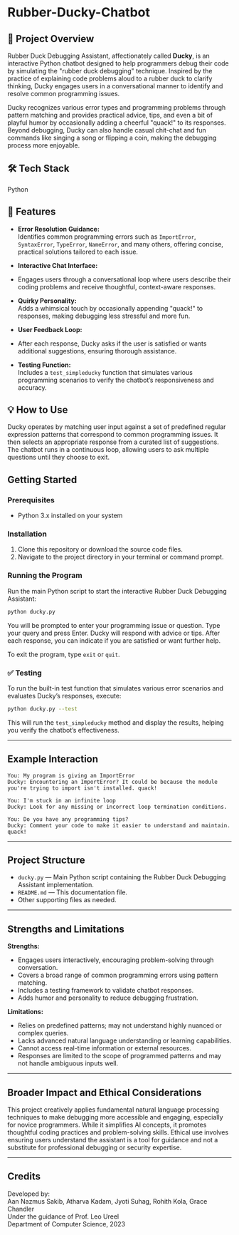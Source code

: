 # Rubber-Ducky-Chatbot

## 📌 Project Overview
Rubber Duck Debugging Assistant, affectionately called **Ducky**, is an interactive Python chatbot designed to help programmers debug their code by simulating the "rubber duck debugging" technique. Inspired by the practice of explaining code problems aloud to a rubber duck to clarify thinking, Ducky engages users in a conversational manner to identify and resolve common programming issues.

Ducky recognizes various error types and programming problems through pattern matching and provides practical advice, tips, and even a bit of playful humor by occasionally adding a cheerful "quack!" to its responses. Beyond debugging, Ducky can also handle casual chit-chat and fun commands like singing a song or flipping a coin, making the debugging process more enjoyable.

## 🛠️ Tech Stack
Python

## 🚀 Features
- **Error Resolution Guidance:**  
Identifies common programming errors such as `ImportError`, `SyntaxError`, `TypeError`, `NameError`, and many others, offering concise, practical solutions tailored to each issue.

- **Interactive Chat Interface:**
- Engages users through a conversational loop where users describe their coding problems and receive thoughtful, context-aware responses.

- **Quirky Personality:**  
Adds a whimsical touch by occasionally appending "quack!" to responses, making debugging less stressful and more fun.

- **User Feedback Loop:**
- After each response, Ducky asks if the user is satisfied or wants additional suggestions, ensuring thorough assistance.

- **Testing Function:**  
Includes a `test_simpleducky` function that simulates various programming scenarios to verify the chatbot’s responsiveness and accuracy.

## 💡 How to Use
Ducky operates by matching user input against a set of predefined regular expression patterns that correspond to common programming issues. It then selects an appropriate response from a curated list of suggestions. The chatbot runs in a continuous loop, allowing users to ask multiple questions until they choose to exit.

## Getting Started

### Prerequisites

- Python 3.x installed on your system

### Installation

1. Clone this repository or download the source code files.
2. Navigate to the project directory in your terminal or command prompt.

### Running the Program

Run the main Python script to start the interactive Rubber Duck Debugging Assistant:

```bash
python ducky.py
```

You will be prompted to enter your programming issue or question. Type your query and press Enter. Ducky will respond with advice or tips. After each response, you can indicate if you are satisfied or want further help.

To exit the program, type `exit` or `quit`.

### ✅ Testing

To run the built-in test function that simulates various error scenarios and evaluates Ducky’s responses, execute:

```bash
python ducky.py --test
```

This will run the `test_simpleducky` method and display the results, helping you verify the chatbot’s effectiveness.

---

## Example Interaction

```
You: My program is giving an ImportError
Ducky: Encountering an ImportError? It could be because the module you're trying to import isn't installed. quack!

You: I'm stuck in an infinite loop
Ducky: Look for any missing or incorrect loop termination conditions.

You: Do you have any programming tips?
Ducky: Comment your code to make it easier to understand and maintain. quack!
```

---

## Project Structure

- `ducky.py` — Main Python script containing the Rubber Duck Debugging Assistant implementation.
- `README.md` — This documentation file.
- Other supporting files as needed.

---

## Strengths and Limitations

**Strengths:**

- Engages users interactively, encouraging problem-solving through conversation.
- Covers a broad range of common programming errors using pattern matching.
- Includes a testing framework to validate chatbot responses.
- Adds humor and personality to reduce debugging frustration.

**Limitations:**

- Relies on predefined patterns; may not understand highly nuanced or complex queries.
- Lacks advanced natural language understanding or learning capabilities.
- Cannot access real-time information or external resources.
- Responses are limited to the scope of programmed patterns and may not handle ambiguous inputs well.

---

## Broader Impact and Ethical Considerations

This project creatively applies fundamental natural language processing techniques to make debugging more accessible and engaging, especially for novice programmers. While it simplifies AI concepts, it promotes thoughtful coding practices and problem-solving skills. Ethical use involves ensuring users understand the assistant is a tool for guidance and not a substitute for professional debugging or security expertise.

---

## Credits

Developed by:  
Aan Nazmus Sakib, Atharva Kadam, Jyoti Suhag, Rohith Kola, Grace Chandler  
Under the guidance of Prof. Leo Ureel  
Department of Computer Science, 2023

